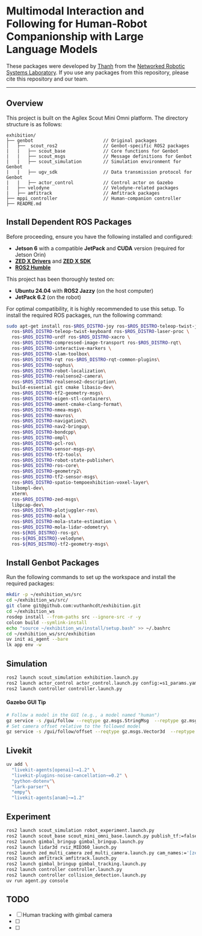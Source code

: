# Multimodal Interaction and Following for Human-Robot Companionship with Large Language Models

These packages were developed by [Thanh](https://sites.google.com/view/vuthanhcdt/home) from the [Networked Robotic Systems Laboratory](https://sites.google.com/site/yenchenliuncku). If you use any packages from this repository, please cite this repository and our team.

---

## Overview

This project is built on the Agilex Scout Mini Omni platform. The directory structure is as follows:
```
exhibition/
├── genbot                          // Original packages
│   ├──  scout_ros2                 // Genbot-specific ROS2 packages
|   |   ├── scout_base              // Core functions for Genbot
|   |   ├── scout_msgs              // Message definitions for Genbot
|   |   ├── scout_simulation        // Simulation environment for Genbot
|   |   ├── ugv_sdk                 // Data transmission protocol for Genbot
|   |   ├── actor_control           // Control actor on Gazebo
|   ├── velodyne                    // Velodyne-related packages
|   ├── amfitrack                   // Amfitrack packages
├── mppi_controller                 // Human-companion controller
├── README.md

```

## Install Dependent ROS Packages

Before proceeding, ensure you have the following installed and configured:  
- **Jetson 6** with a compatible **JetPack** and **CUDA** version (required for Jetson Orin)  
- **[ZED X Drivers](https://www.stereolabs.com/en-tw/developers/drivers)** and **[ZED X SDK](https://www.stereolabs.com/en-tw/developers/release)**  
- **[ROS2 Humble](https://docs.ros.org/en/humble/Installation/Ubuntu-Install-Debs.html)**  

This project has been thoroughly tested on:  
- **Ubuntu 24.04** with **ROS2 Jazzy** (on the host computer)  
- **JetPack 6.2** (on the robot)  

For optimal compatibility, it is highly recommended to use this setup. To install the required ROS packages, run the following command:  


```bash
sudo apt-get install ros-$ROS_DISTRO-joy ros-$ROS_DISTRO-teleop-twist-joy \
  ros-$ROS_DISTRO-teleop-twist-keyboard ros-$ROS_DISTRO-laser-proc \
  ros-$ROS_DISTRO-urdf ros-$ROS_DISTRO-xacro \
  ros-$ROS_DISTRO-compressed-image-transport ros-$ROS_DISTRO-rqt\
  ros-$ROS_DISTRO-interactive-markers \
  ros-$ROS_DISTRO-slam-toolbox\
  ros-$ROS_DISTRO-rqt ros-$ROS_DISTRO-rqt-common-plugins\
  ros-$ROS_DISTRO-sophus\
  ros-$ROS_DISTRO-robot-localization\
  ros-$ROS_DISTRO-realsense2-camera\
  ros-$ROS_DISTRO-realsense2-description\
  build-essential git cmake libasio-dev\
  ros-$ROS_DISTRO-tf2-geometry-msgs\
  ros-$ROS_DISTRO-eigen-stl-containers\
  ros-$ROS_DISTRO-ament-cmake-clang-format\
  ros-$ROS_DISTRO-nmea-msgs\
  ros-$ROS_DISTRO-mavros\
  ros-$ROS_DISTRO-navigation2\
  ros-$ROS_DISTRO-nav2-bringup\
  ros-$ROS_DISTRO-bondcpp\
  ros-$ROS_DISTRO-ompl\
  ros-$ROS_DISTRO-pcl-ros\
  ros-$ROS_DISTRO-sensor-msgs-py\
  ros-$ROS_DISTRO-tf2-tools\
  ros-$ROS_DISTRO-robot-state-publisher\
  ros-$ROS_DISTRO-ros-core\
  ros-$ROS_DISTRO-geometry2\
  ros-$ROS_DISTRO-tf2-sensor-msgs\
  ros-$ROS_DISTRO-spatio-tempoexhibition-voxel-layer\
  libompl-dev\
  xterm\
  ros-$ROS_DISTRO-zed-msgs\
  libpcap-dev\
  ros-$ROS_DISTRO-plotjuggler-ros\
  ros-$ROS_DISTRO-mola \
  ros-$ROS_DISTRO-mola-state-estimation \
  ros-$ROS_DISTRO-mola-lidar-odometry\
  ros-${ROS_DISTRO}-ros-gz\
  ros-${ROS_DISTRO}-velodyne\
  ros-${ROS_DISTRO}-tf2-geometry-msgs\
```

## Install Genbot Packages

Run the following commands to set up the workspace and install the required packages:
```bash
mkdir -p ~/exhibition_ws/src
cd ~/exhibition_ws/src/
git clone git@github.com:vuthanhcdt/exhibition.git
cd ~/exhibition_ws
rosdep install --from-paths src --ignore-src -r -y
colcon build --symlink-install
echo "source ~/exhibition_ws/install/setup.bash" >> ~/.bashrc
cd ~/exhibition_ws/src/exhibition
uv init ai_agent --bare
lk app env -w
```

## Simulation 
```bash
ros2 launch scout_simulation exhibition.launch.py 
ros2 launch actor_control actor_control.launch.py config:=s1_params.yaml
ros2 launch controller controller.launch.py 
```


#### Gazebo GUI Tip
```bash
# Follow a model in the GUI (e.g., a model named "human")
gz service -s /gui/follow --reqtype gz.msgs.StringMsg  --reptype gz.msgs.Boolean  --timeout 2000   --req 'data: "human"'
# Set camera offset relative to the followed model
gz service -s /gui/follow/offset --reqtype gz.msgs.Vector3d  --reptype gz.msgs.Boolean --timeout 2000  --req 'x: -3  y: 0  z: 2'
```

## Livekit 
```bash
uv add \
  "livekit-agents[openai]~=1.2" \
  "livekit-plugins-noise-cancellation~=0.2" \
  "python-dotenv"\
  "lark-parser"\
  "empy"\
  "livekit-agents[anam]~=1.2"
```

## Experiment 
```bash
ros2 launch scout_simulation robot_experiment.launch.py 
ros2 launch scout_base scout_mini_omni_base.launch.py publish_tf:=false
ros2 launch gimbal_bringup gimbal_bringup.launch.py 
ros2 launch lidar3d rviz_MID360_launch.py 
ros2 launch zed_multi_camera zed_multi_camera.launch.py cam_names:='[zed_vlm, zed_gimbal]' cam_models:='[zedx,zedx]' cam_serials:='[44820006,43870948]' disable_tf:=False body_tracking:='[false,true]' object_detection:='[true,false]'
ros2 launch amfitrack amfitrack.launch.py
ros2 launch gimbal_bringup gimbal_tracking.launch.py 
ros2 launch controller controller.launch.py 
ros2 launch controller collision_detection.launch.py 
uv run agent.py console
```

## TODO
- [ ] Human tracking with gimbal camera
- [ ] 
- [ ] 
